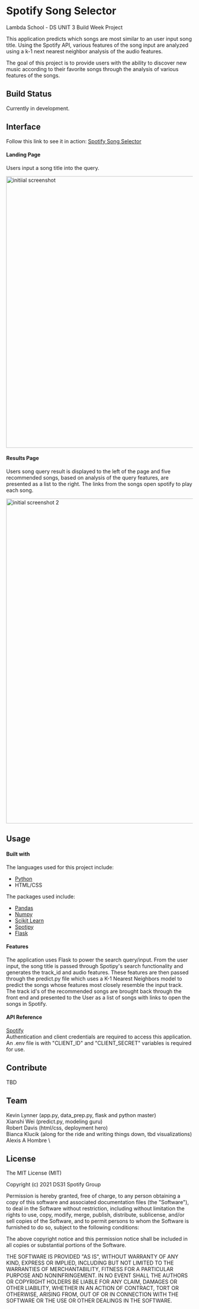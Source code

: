 # Spotify Song Selector

Lambda School - DS UNIT 3 Build Week Project

This application predicts which songs are most similar to an user input song title. Using the Spotify API, various features of the song input are analyzed using a k-1 next nearest neighbor analysis of the audio features. 

The goal of this project is to provide users with the ability to discover new music according to their favorite songs through the analysis of various features of the songs. 

## Build Status

Currently in development.

## Interface

Follow this link to see it in action: 
[Spotify Song Selector](https://radiant-scrubland-11374.herokuapp.com/)

#### Landing Page

Users input a song title into the query.

<img width="734" alt="initiial screenshot" src="https://user-images.githubusercontent.com/86363828/138159433-9687f67a-3891-4fc0-b3eb-a57a505f74ed.png">


#### Results Page

Users song query result is displayed to the left of the page and five recommended songs, based on analysis of the query features, are presented as a list to the right. The links from the songs open spotify to play each song. 

<img width="878" alt="initial screenshot 2" src="https://user-images.githubusercontent.com/86363828/138159444-25c842fd-06ea-452f-9756-d44cedaa0f70.png">


## Usage

#### Built with
The languages used for this project include:
- [Python](https://www.python.org/) 
- HTML/CSS

The packages used include:
- [Pandas](https://pandas.pydata.org/)
- [Numpy](https://numpy.org/doc/stable/index.html)
- [Scikit Learn](https://scikit-learn.org/stable/)
- [Spotipy](https://spotipy.readthedocs.io/en/2.19.0/)
- [Flask](https://flask.palletsprojects.com/en/2.0.x/)

#### Features

The application uses Flask to power the search query/input. From the user input, the song title is passed through Spotipy's search functionality and generates the track_id and audio features. These features are then passed through the predict.py file which uses a K-1 Nearest Neighbors model to predict the songs whose features most closely resemble the input track. The track id's of the recommended songs are brought back through the front end and presented to the User as a list of songs with links to open the songs in Spotify. 

#### API Reference
[Spotify](https://developer.spotify.com/documentation/web-api/)\
Authentication and client credentials are required to access this application. An .env file is with "CLIENT_ID" and "CLIENT_SECRET" variables is required for use. 

## Contribute

TBD

## Team
Kevin Lynner (app.py, data_prep.py, flask and python master)\
Xianshi Wei (predict.py, modeling guru)\
Robert Davis (html/css, deployment hero)\
Bianca Klucik (along for the ride and writing things down, tbd visualizations)\
Alexis A Hombre \

## License

The MIT License (MIT)

Copyright (c) 2021 DS31 Spotify Group

Permission is hereby granted, free of charge, to any person obtaining a copy of this software and associated documentation files (the "Software"), to deal in the Software without restriction, including without limitation the rights to use, copy, modify, merge, publish, distribute, sublicense, and/or sell copies of the Software, and to permit persons to whom the Software is furnished to do so, subject to the following conditions:

The above copyright notice and this permission notice shall be included in all copies or substantial portions of the Software.

THE SOFTWARE IS PROVIDED "AS IS", WITHOUT WARRANTY OF ANY KIND, EXPRESS OR IMPLIED, INCLUDING BUT NOT LIMITED TO THE WARRANTIES OF MERCHANTABILITY, FITNESS FOR A PARTICULAR PURPOSE AND NONINFRINGEMENT. IN NO EVENT SHALL THE AUTHORS OR COPYRIGHT HOLDERS BE LIABLE FOR ANY CLAIM, DAMAGES OR OTHER LIABILITY, WHETHER IN AN ACTION OF CONTRACT, TORT OR OTHERWISE, ARISING FROM, OUT OF OR IN CONNECTION WITH THE SOFTWARE OR THE USE OR OTHER DEALINGS IN THE SOFTWARE.


